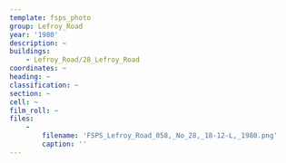 ```yaml
---
template: fsps_photo
group: Lefroy_Road
year: '1980'
description: ~
buildings:
    - Lefroy_Road/28_Lefroy_Road
coordinates: ~
heading: ~
classification: ~
section: ~
cell: ~
film_roll: ~
files:
    -
        filename: 'FSPS_Lefroy_Road_058,_No_28,_18-12-L,_1980.png'
        caption: ''
---
```

